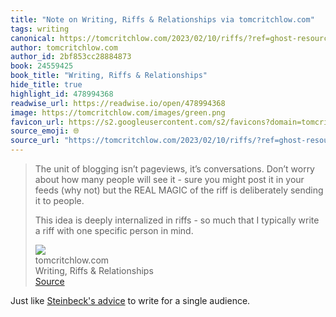 ```yaml
---
title: "Note on Writing, Riffs & Relationships via tomcritchlow.com"
tags: writing
canonical: https://tomcritchlow.com/2023/02/10/riffs/?ref=ghost-resources
author: tomcritchlow.com
author_id: 2bf853cc28884873
book: 24559425
book_title: "Writing, Riffs & Relationships"
hide_title: true
highlight_id: 478994368
readwise_url: https://readwise.io/open/478994368
image: https://tomcritchlow.com/images/green.png
favicon_url: https://s2.googleusercontent.com/s2/favicons?domain=tomcritchlow.com
source_emoji: 🌐
source_url: "https://tomcritchlow.com/2023/02/10/riffs/?ref=ghost-resources#:~:text=The%20unit%20of,person%20in%20mind."
---
```


> The unit of blogging isn’t pageviews, it’s conversations. Don’t worry about how many people will see it - sure you might post it in your feeds (why not) but the REAL MAGIC of the riff is deliberately sending it to people.
> 
> This idea is deeply internalized in riffs - so much that I typically write a riff with one specific person in mind.
> <div class="quoteback-footer"><div class="quoteback-avatar"><img class="mini-favicon" src="https://s2.googleusercontent.com/s2/favicons?domain=tomcritchlow.com"></div><div class="quoteback-metadata"><div class="metadata-inner"><span style="display:none">FROM:</span><div aria-label="tomcritchlow.com" class="quoteback-author"> tomcritchlow.com</div><div aria-label="Writing, Riffs & Relationships" class="quoteback-title"> Writing, Riffs & Relationships</div></div></div><div class="quoteback-backlink"><a target="_blank" aria-label="go to the full text of this quotation" rel="noopener" href="https://tomcritchlow.com/2023/02/10/riffs/?ref=ghost-resources#:~:text=The%20unit%20of,person%20in%20mind." class="quoteback-arrow"> Source</a></div></div>

Just like [Steinbeck's advice](https://notes.joshbeckman.org/notes/478994630) to write for a single audience.